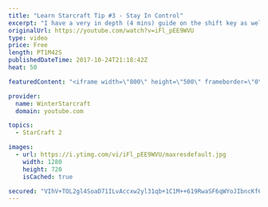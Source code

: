 ```yaml
---
title: "Learn Starcraft Tip #3 - Stay In Control"
excerpt: "I have a very in depth (4 mins) guide on the shift key as well here https://www.youtube.com/watch?v=7x9pHr544oY"
originalUrl: https://youtube.com/watch?v=iFl_pEE9WVU
type: video
price: Free
length: PT1M42S
publishedDateTime: 2017-10-24T21:18:42Z
heat: 50

featuredContent: "<iframe width=\"800\" height=\"500\" frameborder=\"0\" src=\"https://www.youtube.com/embed/iFl_pEE9WVU\" allow=\"accelerometer; autoplay; encrypted-media; gyroscope; picture-in-picture\" allowfullscreen></iframe>"

provider:
  name: WinterStarcraft
  domain: youtube.com

topics:
  - StarCraft 2

images:
  - url: https://i.ytimg.com/vi/iFl_pEE9WVU/maxresdefault.jpg
    width: 1280
    height: 720
    isCached: true

secured: "VIhV+TOL2gl4SoaD71ILvAccxw2yl31qb+1C1M++619RwaSF6qWYoJIbncKf6pZhEPerds3JTiFYgbD1BvFDqwgNK2YnrYjeTYQz0VDRAZSb4FvjBXX6nXFPsHzr9ekkOcF6DQutl8GEHt3u2eUg6/UUk6xjkbcZfjQgACAKe9iVIfhtFobHFAWBOGMkIGwALOPz8pbZ6W+b2g8yyfceJMMlQXfRE8nNUd97EY7ilHKjpImlqhr/z7Q8GwTAnAlchWQZ7xapxzQGoETi2YJ62DLENf+U+Q1zzJtEZtDf4vsxudcH94gfQfqXVNB65zsjuY0FyB7KFzcq47goJxCla86/zLgM4FrQlXEqCHuFmjKyeVhAxQVwodcugPu6j+8uNmVAMi+TEV8k5LsHf01qpd+y1+hLLv2Vy7SSfhMmx8M=;/Pzyfb8HZ9v7B0j56wwONA=="
---
```


